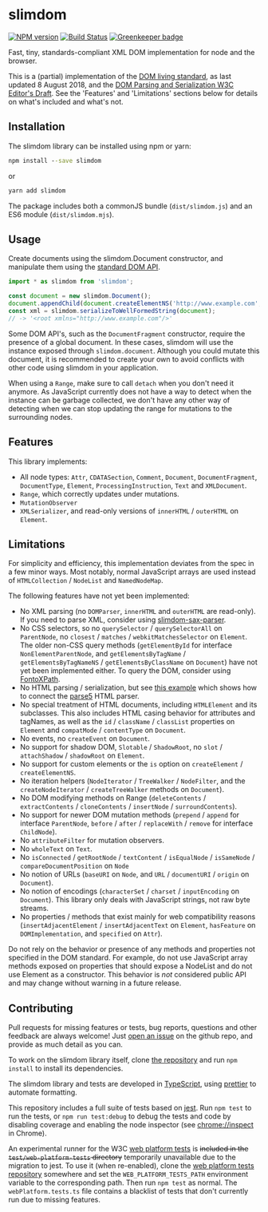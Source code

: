 # slimdom

[![NPM version](https://badge.fury.io/js/slimdom.svg)](https://badge.fury.io/js/slimdom)
[![Build Status](https://travis-ci.org/bwrrp/slimdom.js.svg?branch=master)](https://travis-ci.org/bwrrp/slimdom.js)
[![Greenkeeper badge](https://badges.greenkeeper.io/bwrrp/slimdom.js.svg)](https://greenkeeper.io/)

Fast, tiny, standards-compliant XML DOM implementation for node and the browser.

This is a (partial) implementation of the [DOM living standard][domstandard], as last updated 8 August 2018, and the [DOM Parsing and Serialization W3C Editor's Draft][domparsing]. See the 'Features' and 'Limitations' sections below for details on what's included and what's not.

[domstandard]: https://dom.spec.whatwg.org/
[domparsing]: https://w3c.github.io/DOM-Parsing/

## Installation

The slimdom library can be installed using npm or yarn:

```bat
npm install --save slimdom
```

or

```bat
yarn add slimdom
```

The package includes both a commonJS bundle (`dist/slimdom.js`) and an ES6 module (`dist/slimdom.mjs`).

## Usage

Create documents using the slimdom.Document constructor, and manipulate them using the [standard DOM API][domstandard].

```javascript
import * as slimdom from 'slimdom';

const document = new slimdom.Document();
document.appendChild(document.createElementNS('http://www.example.com', 'root'));
const xml = slimdom.serializeToWellFormedString(document);
// -> '<root xmlns="http://www.example.com"/>'
```

Some DOM API's, such as the `DocumentFragment` constructor, require the presence of a global document. In these cases, slimdom will use the instance exposed through `slimdom.document`. Although you could mutate this document, it is recommended to create your own to avoid conflicts with other code using slimdom in your application.

When using a `Range`, make sure to call `detach` when you don't need it anymore. As JavaScript currently does not have a way to detect when the instance can be garbage collected, we don't have any other way of detecting when we can stop updating the range for mutations to the surrounding nodes.

## Features

This library implements:

-   All node types: `Attr`, `CDATASection`, `Comment`, `Document`, `DocumentFragment`, `DocumentType`, `Element`, `ProcessingInstruction`, `Text` and `XMLDocument`.
-   `Range`, which correctly updates under mutations.
-   `MutationObserver`
-   `XMLSerializer`, and read-only versions of `innerHTML` / `outerHTML` on `Element`.

## Limitations

For simplicity and efficiency, this implementation deviates from the spec in a few minor ways. Most notably, normal JavaScript arrays are used instead of `HTMLCollection` / `NodeList` and `NamedNodeMap`.

The following features have not yet been implemented:

-   No XML parsing (no `DOMParser`, `innerHTML` and `outerHTML` are read-only). If you need to parse XML, consider using [slimdom-sax-parser][slimdom-sax-parser].
-   No CSS selectors, so no `querySelector` / `querySelectorAll` on `ParentNode`, no `closest` / `matches` / `webkitMatchesSelector` on `Element`. The older non-CSS query methods (`getElementById` for interface `NonElementParentNode`, and `getElementsByTagName` / `getElementsByTagNameNS` / `getElementsByClassName` on `Document`) have not yet been implemented either. To query the DOM, consider using [FontoXPath][fontoxpath].
-   No HTML parsing / serialization, but see [this example][parse5-adapter] which shows how to connect the [parse5][parse5] HTML parser.
-   No special treatment of HTML documents, including `HTMLElement` and its subclasses. This also includes HTML casing behavior for attributes and tagNames, as well as the `id` / `className` / `classList` properties on `Element` and `compatMode` / `contentType` on `Document`.
-   No events, no `createEvent` on `Document`.
-   No support for shadow DOM, `Slotable` / `ShadowRoot`, no `slot` / `attachShadow` / `shadowRoot` on `Element`.
-   No support for custom elements or the `is` option on `createElement` / `createElementNS`.
-   No iteration helpers (`NodeIterator` / `TreeWalker` / `NodeFilter`, and the `createNodeIterator` / `createTreeWalker` methods on `Document`).
-   No DOM modifying methods on Range (`deleteContents` / `extractContents` / `cloneContents` / `insertNode` / `surroundContents`).
-   No support for newer DOM mutation methods (`prepend` / `append` for interface `ParentNode`, `before` / `after` / `replaceWith` / `remove` for interface `ChildNode`).
-   No `attributeFilter` for mutation observers.
-   No `wholeText` on `Text`.
-   No `isConnected` / `getRootNode` / `textContent` / `isEqualNode` / `isSameNode` / `compareDocumentPosition` on `Node`
-   No notion of URLs (`baseURI` on `Node`, and `URL` / `documentURI` / `origin` on `Document`).
-   No notion of encodings (`characterSet` / `charset` / `inputEncoding` on `Document`). This library only deals with JavaScript strings, not raw byte streams.
-   No properties / methods that exist mainly for web compatibility reasons (`insertAdjacentElement` / `insertAdjacentText` on `Element`, `hasFeature` on `DOMImplementation`, and `specified` on `Attr`).

[slimdom-sax-parser]: https://github.com/wvbe/slimdom-sax-parser
[fontoxpath]: https://github.com/FontoXML/fontoxpath/
[parse5-adapter]: https://github.com/bwrrp/slimdom.js/blob/jest-web-platform-tests/test/web-platform-tests/SlimdomTreeAdapter.ts
[parse5]: https://github.com/inikulin/parse5

Do not rely on the behavior or presence of any methods and properties not specified in the DOM standard. For example, do not use JavaScript array methods exposed on properties that should expose a NodeList and do not use Element as a constructor. This behavior is _not_ considered public API and may change without warning in a future release.

## Contributing

Pull requests for missing features or tests, bug reports, questions and other feedback are always welcome! Just [open an issue](https://github.com/bwrrp/slimdom.js/issues/new) on the github repo, and provide as much detail as you can.

To work on the slimdom library itself, clone [the repository](https://github.com/bwrrp/slimdom.js) and run `npm install` to install its dependencies.

The slimdom library and tests are developed in [TypeScript](https://www.typescriptlang.org/), using [prettier](https://github.com/prettier/prettier) to automate formatting.

This repository includes a full suite of tests based on [jest](https://facebook.github.io/jest/). Run `npm test` to run the tests, or `npm run test:debug` to debug the tests and code by disabling coverage and enabling the node inspector (see [chrome://inspect](chrome://inspect) in Chrome).

An experimental runner for the W3C [web platform tests](http://web-platform-tests.org/) is <s>included in the `test/web-platform-tests` directory</s> temporarily unavailable due to the migration to jest. To use it (when re-enabled), clone the [web platform tests repository](https://github.com/w3c/web-platform-tests) somewhere and set the `WEB_PLATFORM_TESTS_PATH` environment variable to the corresponding path. Then run `npm test` as normal. The `webPlatform.tests.ts` file contains a blacklist of tests that don't currently run due to missing features.
